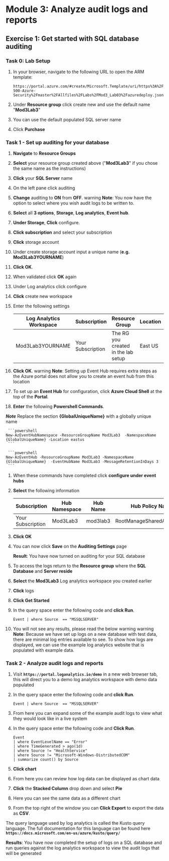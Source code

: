 

# Module 3: Analyze audit logs and reports

## Exercise 1: Get started with SQL database auditing

### Task 0: Lab Setup

1.  In your browser, navigate to the following URL to open the ARM template:

    ```cli
    https://portal.azure.com/#create/Microsoft.Template/uri/https%3A%2F%2Fraw.githubusercontent.com%2FMicrosoftLearning%2FAZ-500-Azure-Security%2Fmaster%2FAllfiles%2FLabs%2FMod3_Lab03%2Fazuredeploy.json
     ```

1.  Under **Resource group** click create new and use the default name "**Mod3Lab3**"

1.  You can use the default populated SQL server name

1.  Click **Purchase** 

### Task 1 - Set up auditing for your database

1.  **Navigate** to **Resource Groups**

1.  **Select** your resource group created above ("**Mod3Lab3**" if you chose the same name as the instructions)

1.  **Click** your **SQL Server** name

1.  On the left pane click auditing

1.  **Change** auditing to **ON** from **OFF**.
warning
**Note**: You now have the option to select where you wish audit logs to be written to.


1.  **Select** all **3 options**, **Storage**, **Log analytics**, **Event hub**.

1.  **Under Storage**, **Click** configure.

1.  **Click subscription** and select your subscription

1.  **Click** storage account

1.  Under create storage account input a unique name (**e.g. Mod3Lab3YOURNAME**)

1.  **Click OK**.

1.  When validated click **OK** again

1.  Under Log analytics click configure

1.  **Click** create new workspace

1.  Enter the following settings

     |Log Analytics Workspace|Subscription|Resource Group | Location| Pricing   Tier|
     |-----------------------|------------|---------------|---------|   -------------
     |Mod3Lab3YOURNAME|Your Subscription|The RG you created in the lab setup|   East US | Per GB (2018)|

1.  **Click OK**.
warning
**Note**: Setting up Event Hub requires extra steps as the Azure portal does not allow you to create an event hub from this location


1.  To set up an **Event Hub** for configuration, click **Azure Cloud Shell** at the top of the **Portal**.

1.  **Enter** the following **Powershell Commands**.

***Note*** Replace the section **{GlobalUniqueName}** with a globally unique name

     ```powershell
    New-AzEventHubNamespace -ResourceGroupName Mod3Lab3  -NamespaceName {GlobalUniqueName} -Location eastus
     ```

     ```powershell
    New-AzEventHub -ResourceGroupName Mod3Lab3 -NamespaceName {GlobalUniqueName}  -EventHubName Mod3Lab3 -MessageRetentionInDays 3
     ```

1.  When these commands have completed click **configure under event hubs**

1.  **Select** the following information

     | Subscription|Hub Namespace|Hub Name| Hub Policy Name|
     |-------------|-------------|--------|----------------|
     |Your Subscription| Mod3Lab3|mod3lab3|RootManageSharedAccessKey|


1.  **Click OK**

1.  You can now click **Save** on the **Auditing Settings** page

    **Result**: You have now turned on auditing for your SQL database


1.  To access the logs return to the **Resource group** where the **SQL Database** and **Server reside**

1.  **Select** the **Mod3Lab3** Log analytics workspace you created earlier

1.  **Click** logs

1.  **Click Get Started**

2.  In the query space enter the following code and **click Run**.

     ```cli
    Event | where Source  == "MSSQLSERVER" 
     ```

3.  You will not see any results, please read the below warning
warning
**Note**: Because we have set up logs on a new database with test data, there are minimal log entries available to see. To show how logs are displayed, we can use the example log analytics website that is populated with example data.


### Task 2 - Analyze audit logs and reports

1.  Visit **`https://portal.loganalytics.io/demo`** in a new web browser tab, this will direct you to a demo log analytics workspace with demo data populated

1.  In the query space enter the following code and **click Run**.

     ```cli
    Event | where Source  == "MSSQLSERVER" 
     ```

1.  From here you can expand some of the example audit logs to view what they would look like in a live system

1.  In the query space enter the following code and **Click Run**.

     ```cli
    Event 
    | where EventLevelName == "Error" 
    | where TimeGenerated > ago(1d) 
    | where Source != "HealthService" 
    | where Source != "Microsoft-Windows-DistributedCOM" 
    | summarize count() by Source
     ```

1.  **Click chart**

1.  From here you can review how log data can be displayed as chart data

1.  **Click** the **Stacked Column** drop down and select **Pie**

1.  Here you can see the same data as a different chart

1.  From the top right of the window you can **Click Export** to export the data as **CSV**.

 The query language used by log analytics is called the Kusto query language. The full documentation for this language can be found here **`https://docs.microsoft.com/en-us/azure/kusto/query/`**



**Results**: You have now completed the setup of logs on a SQL database and run queries against the log analytics workspace to view the audit logs that will be generated


